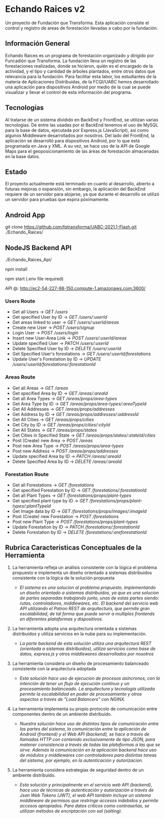 # Echando Raices v2
Un proyecto de Fundación que Transforma.
Esta aplicación consiste el control y registro de areas de forestación llevadas a cabo por la fundación.

## Información General
Echando Raices es un programa de forestación organizado y dirigido por Funcadión que Transforma. La fundación lleva un registro de las forestaciones realizadas, donde se hicieron, quién es el encargado de la actividad, y el tipo y cantidad de árboles plantados, entre otros datos que relevancia para la fundación.
Para facilitar esta labor, los estudiantes de la materia de Aplicaciones Distribuidas, de la FCQI/UABC hemos desarrollado una aplicación para dispositivos Android por medio de la cual se puede visualizar y llevar el control de esta información del programa.

## Tecnologías 
Al tratarse de un sistema dividido en BackEnd y FrontEnd, se utilizan varias tecnologías. De entre las usadas por el BackEnd tenemos el uso de MySQL para la base de datos, ejecutada por Express.js (JavaScript), así como algunos Middleware desarrollados por nosotros. Del lado del FrontEnd, la aplicación se desarrolló para dispositivos Android, por lo que está programada en Java y XML. A su vez, se hace uso de la API de Google Maps para el geoposicionamiento de las áreas de forestación almacenadas en la base datos.

## Estado
El proyecto actualmente está terminado en cuanto al desarrollo, abierto a futuras mejoras o expansión, sin embargo, la aplicación del BackEnd requiere de un servidor para alojarse, ya que durante el desarrollo se utilizó un servidor para pruebas que expira póximamente.

## Android App
git clone https://github.com/fqtransforma/UABC-2021.1-Flash.git
./Echando_Raices/

## NodeJS Backend API
./Echando_Raices_Api/

npm install

npm start (.env file required)

API @: 
http://ec2-54-227-98-150.compute-1.amazonaws.com:3600/

### Users Route
* Get all Users                     ->  _GET /users_
* Get specified User by ID          ->  _GET /users/:userId_
* Get areas linked to user          -> _GET /users/:userId/areas_
* Create new User                   -> _POST /users/signup_
* Login User                        -> _POST /users/login_
* Insert new User-Area Link         -> _POST /users/:userId/areas_
* Update specified User             -> _PATCH /users/:userId_
* Delete Specified User by ID       -> _DELETE /users/:userId_
* Get Specified User's forestations -> _GET /users/:userId/forestations_
* Update User's Forestation by ID   -> _UPDATE /users/:userId/forestations/:forestationId_

### Areas Route
* Get all Areas                     -> _GET /areas_
* Get specified Area by ID          -> _GET /areas/:areaId_
* Get all Area Types                -> _GET /areas/props/area-types_
* Get Area Type by ID               -> _GET /areas/props/area-types/:areaTypeId_
* Get All Addresses                 -> _GET /areas/props/addresses_
* Get Address by ID                 -> _GET /areas/props/addresses/:addressId_
* Get All Cities                    -> _GET /areas/props/cities_
* Get City by ID                    -> _GET /areas/props/cities/:cityId_
* Get All States                    -> _GET /areas/props/states_
* Get Cities in Specified State     -> _GET /areas/props/states/:stateId/cities_
* Post (Create) new Area            -> _POST /areas_
* Post new Area Type                -> _POST /areas/props/area-types_
* Post new Address                  -> _POST /areas/props/addresses_
* Update specified Area by ID       -> _PATCH /areas/:areaId_
* Delete Specified Area by ID       -> _DELETE /areas/:areaId_

### Forestation Route
* Get all Forestations              ->  _GET /forestations_
* Get specified Forestation by ID   ->  _GET /forestations/:forestationId_
* Get all Plant Types               ->  _GET /forestations/props/plant-types_
* Get specified plant type by ID    -> _GET /forestations/props/plant-types/:plantTypeId_
* Get Image data by ID              -> _GET /forestations/props/images/:imageId_
* Post (Create) new Forestation     -> _POST /forestations_
* Post new Plant Type               -> _POST /forestations/props/plant-types_
* Update Forestation by ID          -> _PATCH /forestations/:forestationId_
* Delete Forestation by ID          -> _DELETE /forestations/:areforestationId_

## Rubrica Caracteristicas Conceptuales de la Herramienta
1. La herramienta refleja un análisis consistente con la lógica el problema propuesto e implementa un diseño orientado a sistemas distribuidos consistente con la lógica de la solución propuesta
    * _El sistema es una solucion al problema propuesto, implementando un diseño orientado a sistemas distribuidos, ya que es una solucion de partes separadas trabajando junto, unas de estas partes siendo: rutas, controladores, middlewares, etc. El backend del servicio web API utilizando el Patron REST de arquitectura, que permite gran escalabilidad, de tal forma que puede servir a multiples frontends en diferentes plataformas y dispositivos._

2. La herramienta adopta una arquitectura orientada a sistemas distribuidos y utiliza servicios en la nube para su implementación.
    * _La parte backend de esta solución utiliza una arquitectura REST (orientada a sistemas distribuidos), utiliza servicios como base de datos, express.js y otros middlewares desarrollados por nosotros_

3. La herramienta considera un diseño de procesamiento balanceado consistente con la arquitectura adoptada
    * _Esta solución hace uso de ejecucion de procesos asíncronos, con la intención de tener un flujo de ejecución contínuo y un procesamiento balanceado. La arquitectura y tecnología utilizada permite la escalabilidad en poder de procesamiento y otros aspectos a través de "Load Balancers" con NGINX._

4. La herramienta implementa su propio protocolo de comunicación entre componentes dentro de un ambiente distribuido.
    * _Nuestra solución hace uso de distintos tipos de comunicación entre las partes del sistema, la comunicación entre la aplicación de Android (frontend) y el Web API (backend), se hace a través de llamadas HTTP con contenido exclusivamente de tipo JSON, para matener consistencia a través de todas las plataformas a las que se sirve. Además la comunicación en la aplicación backend hace uso de módulos y middlewares con controladores para distintas tareas del sistema, por ejemplo, en la autenticación y autorizacion._

5. La herramienta considera estrategias de seguridad dentro de un ambiente distribuido.
    * _Esta solución y principalmente en el servicio web API (backend), hace uso de técnicas de autenticación y autorización a través de Json Web Tokens (JWT), el web API también incluye un sistema middleware de permisos que restringe accesos indebidos y permite accesos apropiados. Para datos críticos como contraseñas, se utilizan métodos de encriptación con sal (salting)._
